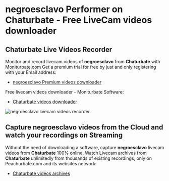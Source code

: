 # negroesclavo Performer on Chaturbate - Free LiveCam videos downloader

## Chaturbate Live Videos Recorder

Monitor and record livecam videos of **negroesclavo** from **Chaturbate** with Moniturbate.com
Get a premium trial for free by just and only registering with your Email address:
* [negroesclavo Premium videos downloader](https://moniturbate.com/request-demo-licence-key.html)

Free livecam videos downloader - Moniturbate Software:
* [Chaturbate videos downloader](https://moniturbate.com/moniturbate-download-software.html)

![negroesclavo livecam videos recorder](https://peachurnet.com/templates/moniturbate-software.png)


## Capture negroesclavo videos from the Cloud and watch your recordings on Streaming

Without the need of downloading a software, capture **negroesclavo** livecam videos from **Chaturbate** 100% online.
Watch Livecam archives from **Chaturbate** unlimitedly from thousands of existing recordings, only on Peachurbate.com and its websites network:
* [Chaturbate videos archives](https://peachurnet.com/)